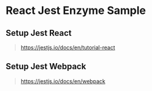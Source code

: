 # React Jest Enzyme Sample

## Setup Jest React

> https://jestjs.io/docs/en/tutorial-react

## Setup Jest Webpack

> https://jestjs.io/docs/en/webpack

